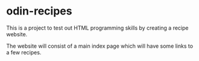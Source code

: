 # odin-recipes

This is a project to test out
HTML programming skills by creating a recipe
website.

The website will consist of a main
index page which will have some
links to a few recipes.
